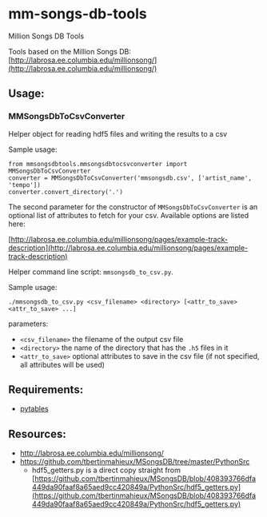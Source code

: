 # mm-songs-db-tools
Million Songs DB Tools

Tools based on the Million Songs DB: [http://labrosa.ee.columbia.edu/millionsong/](http://labrosa.ee.columbia.edu/millionsong/)

## Usage:

### MMSongsDbToCsvConverter

Helper object for reading hdf5 files and writing the results to a csv

Sample usage:

    from mmsongsdbtools.mmsongsdbtocsvconverter import MMSongsDbToCsvConverter
    converter = MMSongsDbToCsvConverter('mmsongsdb.csv', ['artist_name', 'tempo'])
    converter.convert_directory('.')

The second parameter for the constructor of `MMSongsDbToCsvConverter` is an optional list of attributes to fetch for your csv. Available options are listed here:

[http://labrosa.ee.columbia.edu/millionsong/pages/example-track-description](http://labrosa.ee.columbia.edu/millionsong/pages/example-track-description)

Helper command line script: `mmsongsdb_to_csv.py`.

Sample usage:

    ./mmsongsdb_to_csv.py <csv_filename> <directory> [<attr_to_save> <attr_to_save> ...]

parameters:

- `<csv_filename>` the filename of the output csv file
- `<directory>` the name of the directory that has the `.h5` files in it
- `<attr_to_save>` optional attributes to save in the csv file (if not specified, all attributes will be used)


## Requirements:

- [pytables](http://pytables.github.io/)


## Resources:

- http://labrosa.ee.columbia.edu/millionsong/
- https://github.com/tbertinmahieux/MSongsDB/tree/master/PythonSrc
    - hdf5\_getters.py is a direct copy straight from [https://github.com/tbertinmahieux/MSongsDB/blob/408393766dfa449da90faaf8a65aed9cc420849a/PythonSrc/hdf5_getters.py](https://github.com/tbertinmahieux/MSongsDB/blob/408393766dfa449da90faaf8a65aed9cc420849a/PythonSrc/hdf5_getters.py)
